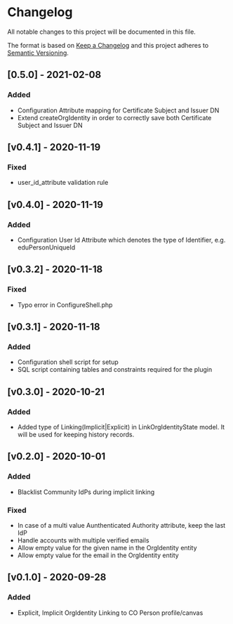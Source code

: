 # Changelog

All notable changes to this project will be documented in this file.

The format is based on [Keep a Changelog](https://keepachangelog.com/en/1.0.0/)
and this project adheres to [Semantic Versioning](https://semver.org/spec/v2.0.0.html).

## [0.5.0] - 2021-02-08

### Added

- Configuration Attribute mapping for Certificate Subject and Issuer DN
- Extend createOrgIdentity in order to correctly save both Certificate Subject and Issuer DN

## [v0.4.1] - 2020-11-19

### Fixed

- user_id_attribute validation rule

## [v0.4.0] - 2020-11-19

### Added

- Configuration User Id Attribute which denotes the type of Identifier, e.g. eduPersonUniqueId

## [v0.3.2] - 2020-11-18

### Fixed

- Typo error in ConfigureShell.php

## [v0.3.1] - 2020-11-18

### Added

- Configuration shell script for setup
- SQL script containing tables and constraints required for the plugin

## [v0.3.0] - 2020-10-21

### Added

- Added type of Linking(Implicit|Explicit) in LinkOrgIdentityState model. It will be used for keeping history records.

## [v0.2.0] - 2020-10-01

### Added

- Blacklist Community IdPs during implicit linking

### Fixed
- In case of a multi value Aunthenticated Authority attribute, keep the last IdP
- Handle accounts with multiple verified emails
- Allow empty value for the given name in the OrgIdentity entity
- Allow empty value for the email in the OrgIdentity entity

## [v0.1.0] - 2020-09-28
### Added
- Explicit, Implicit OrgIdentity Linking to CO Person profile/canvas
